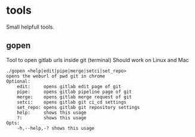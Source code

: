 # tools 

Small helpfull tools.

## gopen
Tool to open gitlab urls inside git (terminal)
Should work on Linux and Mac

```
./gopen <help|edit|pipe|merge|setci|set_repo>
opens the weburl of pwd git in chrome
Optional:
    edit:     opens gitlab edit page of git
    pipe:     opens gitlab pipeline page of git
    merge:    opens gitlab merge request of git
    setci:    opens gitlab git ci_cd settings 
    set_repo: opens gitlab git repository settings
    help:     shows this usage
    ?:        shows this usage
Opts:
    -h,--help,-? shows this usage
```
